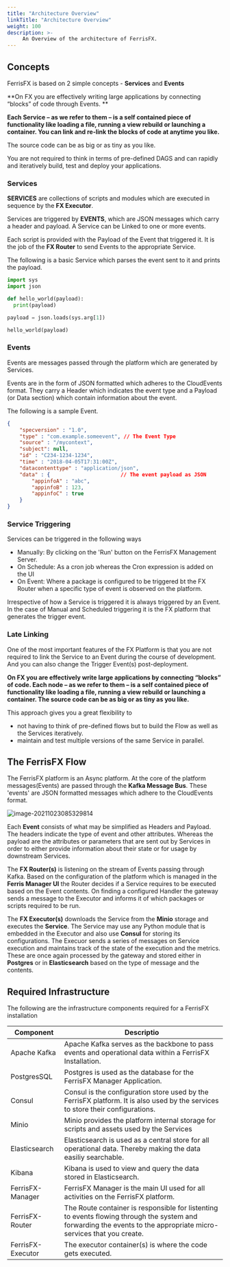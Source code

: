 ```yaml
---
title: "Architecture Overview"
linkTitle: "Architecture Overview"
weight: 100
description: >-
     An Overview of the architecture of FerrisFX.
---
```


## Concepts

FerrisFX is based on 2 simple concepts - **Services** and **Events**

**On FX you are effectively writing large applications by connecting “blocks” of code through Events. **

**Each Service – as we refer to them – is a self contained piece of functionality like loading a file, running a view rebuild or launching a container. You can link and re-link the blocks of code at anytime you like.** 

The source code can be as big or as tiny as you like. 

You are not required to think in terms of pre-defined DAGS and can rapidly and iteratively build, test and deploy your applications.

### Services

**SERVICES** are collections of scripts and modules which are executed in sequence by the **FX Executor**. 

Services are triggered by **EVENTS**, which are JSON messages which carry a header and payload. A Service can be Linked to one or more events.

Each script is provided with the Payload of the Event that triggered it. It is the job of the **FX Router** to send Events to the appropriate Service.

The following is a basic Service which parses the event sent to it and prints the payload.

```python
import sys
import json

def hello_world(payload):
  print(payload)

payload = json.loads(sys.arg[1])

hello_world(payload)
```

### Events

Events are messages passed through the platform which are generated by Services.

Events are in the form of JSON formatted which adheres to the CloudEvents format. They carry a Header which indicates the event type and a Payload (or Data section) which contain information about the event. 

The following is a sample Event.

```json
{
    "specversion" : "1.0",
    "type" : "com.example.someevent", // The Event Type
    "source" : "/mycontext",
    "subject": null,
    "id" : "C234-1234-1234",
    "time" : "2018-04-05T17:31:00Z",
    "datacontenttype" : "application/json",
    "data" : {                       // The event payload as JSON
        "appinfoA" : "abc",
        "appinfoB" : 123,
        "appinfoC" : true
    }
}
```

### Service Triggering

Services can be triggered in the following ways

- Manually: By clicking on the 'Run' button on the FerrisFX Management Server.
- On Schedule: As a cron job whereas the Cron expression is added on the UI
- On Event: Where a package is configured to be triggered bt the FX Router when a specific type of event is observed on the platform.

Irrespective of how a Service is triggered it is always triggered by an Event. In the case of Manual and Scheduled triggering it is the FX platform that generates the trigger event.

### Late Linking

One of the most important features of the FX Platform is that you are not required to link the Service to an Event during the course of development. And you can also change the Trigger Event(s) post-deployment. 

**On FX you are effectively write large applications by connecting “blocks” of code. Each node – as we refer to them – is a self contained piece of functionality like loading a file, running a view rebuild or launching a container. The source code can be as big or as tiny as you like.** 

This approach gives you a great flexibility to 

* not having to think of pre-defined flows but to build the Flow as well as the Services iteratively.
* maintain and test multiple versions of the same Service in parallel.



## The FerrisFX Flow

The FerrisFX platform is an Async platform. At the core of the platform messages(Events) are passed through the **Kafka Message Bus**. These 'events' are JSON formatted messages which adhere to the CloudEvents format. 

![image-20211023085329814](/images/diagram_1.png)

Each **Event** consists of what may be simplified as Headers and Payload. The headers indicate the type of event and other attributes. Whereas the payload are the attributes or parameters that are sent out by Services in order to either provide information about their state or for usage by downstream Services.

The **FX Router(s)** is listening on the stream of Events passing through Kafka. Based on the configuration of the platform which is managed in the **Ferris Manager UI** the Router decides if a Service requires to be executed based on the Event contents. On finding a configured Handler the gateway sends a message to the Executor and informs it of which packages or scripts required to be run.

The **FX Executor(s)** downloads the Service from the **Minio** storage and executes the **Service**. The Service may use any Python module that is embedded in the Executor and also use **Consul** for storing its configurations. The Execuor sends a series of messages on Service execution and maintains track of the state of the execution and the metrics. These are once again processed by the gateway and stored either in **Postgres** or in **Elasticsearch** based on the type of message and the contents.



## Required Infrastructure

The following are the infrastructure components required for a FerrisFX installation

| Component         | Descriptio                                                   |
| ----------------- | ------------------------------------------------------------ |
| Apache Kafka      | Apache Kafka serves as the backbone to pass events and operational data within a FerrisFX Installation. |
| PostgresSQL       | Postgres is used as the database for the FerrisFX Manager Application. |
| Consul            | Consul is the configuration store used by the FerrisFX platform. It is also used by the services to store their configurations. |
| Minio             | Minio provides the platform internal storage for scripts and assets used by the Services |
| Elasticsearch     | Elasticsearch is used as a central store for all operational data. Thereby making the data easiliy searchable. |
| Kibana            | Kibana is used to view and query the data stored in Elasticsearch. |
| FerrisFX-Manager  | FerrisFX Manager is the main UI used for all activities on the FerrisFX platform. |
| FerrisFX-Router   | The Route container is responsible for listenting to events flowing through the system and forwarding the events to the appropriate micro-services that you create. |
| FerrisFX-Executor | The executor container(s) is where the code gets executed.   |

